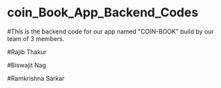 ﻿# coin_Book_App_Backend_Codes

#This is the backend code for our app named "COIN-BOOK" build by our team of 3 members.

#Rajib Thakur

#Biswajit Nag

#Ramkrishna Sarkar
